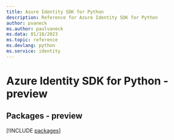 ```yaml
---
title: Azure Identity SDK for Python
description: Reference for Azure Identity SDK for Python
author: pvaneck
ms.author: paulvaneck
ms.data: 01/18/2023
ms.topic: reference
ms.devlang: python
ms.service: identity
---
```

# Azure Identity SDK for Python - preview
## Packages - preview
[!INCLUDE [packages](identity-index.md)]